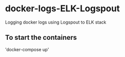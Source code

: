 # docker-logs-ELK-Logspout
Logging docker logs using Logspout to ELK stack
## To start the containers
'docker-compose up'

